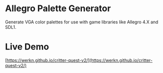# Allegro Palette Generator
Generate VGA color palettes for use with game libraries like Allegro 4.X and SDL1.

# Live Demo
[https://werkn.github.io/critter-quest-v2/](https://werkn.github.io/critter-quest-v2/)